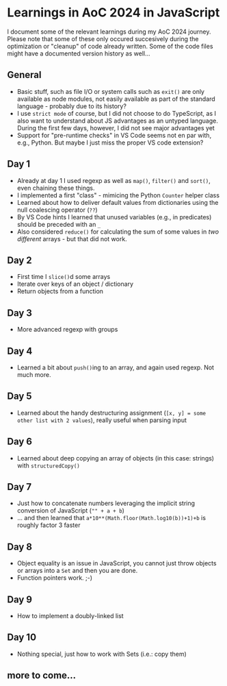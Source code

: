 # Learnings in AoC 2024 in JavaScript

I document some of the relevant learnings during my AoC 2024 journey. Please note that some of these only occured succesively during the optimization or "cleanup" of code already written. Some of the code files might have a documented version history as well...

## General

- Basic stuff, such as file I/O or system calls such as `exit()` are only available as node modules, not easily available as part of the standard language - probably due to its history?
- I use `strict mode` of course, but I did not choose to do TypeScript, as I also want to understand about JS advantages as an untyped language. During the first few days, however, I did not see major advantages yet
- Support for "pre-runtime checks" in VS Code seems not en par with, e.g., Python. But maybe I just miss the proper VS code extension?

 
## Day 1

- Already at day 1 I used regexp as well as `map()`, `filter()` and `sort()`, even chaining these things.
- I implemented a first "class" - mimicing the Python `Counter` helper class
- Learned about how to deliver default values from dictionaries using the null coalescing operator (`??`)
- By VS Code hints I learned that unused variables (e.g., in predicates) should be preceded with an `_`
- Also considered `reduce()` for calculating the sum of some values in _two different_ arrays - but that did not work.

## Day 2

- First time I `slice()`d some arrays
- Iterate over keys of an object / dictionary
- Return objects from a function

## Day 3

- More advanced regexp with groups

## Day 4

- Learned a bit about `push()`ing to an array, and again used regexp. Not much more.

## Day 5

- Learned about the handy destructuring assignment (`[x, y] = some other list with 2 values`), really useful when parsing input 

## Day 6

- Learned about deep copying an array of objects (in this case: strings) with `structuredCopy()`

## Day 7

- Just how to concatenate numbers leveraging the implicit string conversion of JavaScript (`"" + a + b`)
- ... and then learned that `a*10**(Math.floor(Math.log10(b))+1)+b` is roughly factor 3 faster

## Day 8

- Object equality is an issue in JavaScript, you cannot just throw objects or arrays into a `Set` and then you are done.
- Function pointers work. ;-)

## Day 9

- How to implement a doubly-linked list

## Day 10

- Nothing special, just how to work with Sets (i.e.: copy them)

## more to come...